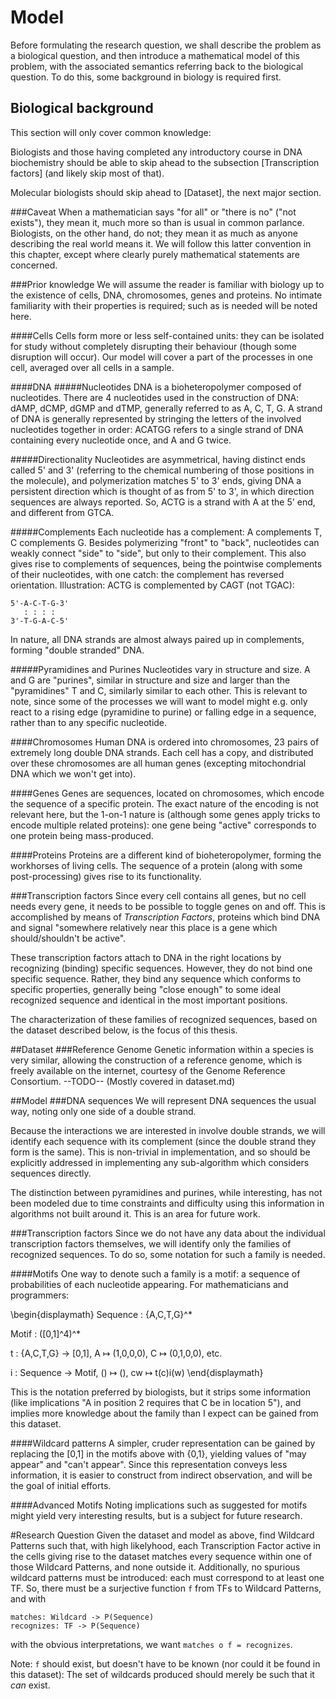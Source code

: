 # Model
Before formulating the research question, we shall describe the problem
as a biological question, and then introduce a mathematical model of
this problem, with the associated semantics referring back to the
biological question. To do this, some background in biology is required
first.

## Biological background
This section will only cover common knowledge:

Biologists and those having completed any introductory course in
DNA biochemistry should be able to skip ahead to the subsection
[Transcription factors] \(and likely skip most of that). 

Molecular biologists should skip ahead to [Dataset], the next major
section.

###Caveat
When a mathematician says "for all" or "there is no" ("not exists"),
they mean it, much more so than is usual in common parlance. Biologists,
on the other hand, do not; they mean it as much as anyone describing the
real world means it. We will follow this latter convention in this
chapter, except where clearly purely mathematical statements are
concerned.

###Prior knowledge
We will assume the reader is familiar with biology up to the existence
of cells, DNA, chromosomes, genes and proteins. No intimate familiarity
with their properties is required; such as is needed will be noted here.

####Cells
Cells form more or less self-contained units: they can be isolated for
study without completely disrupting their behaviour (though some
disruption will occur). Our model will cover a part of the processes in
one cell, averaged over all cells in a sample.

####DNA
#####Nucleotides
DNA is a bioheteropolymer composed of nucleotides. There are 4
nucleotides used in the construction of DNA: dAMP, dCMP, dGMP and dTMP,
generally referred to as A, C, T, G. A strand of DNA is generally
represented by stringing the letters of the involved nucleotides
together in order: ACATGG refers to a single strand of DNA containing
every nucleotide once, and A and G twice.

#####Directionality
Nucleotides are asymmetrical, having distinct ends called 5' and 3'
(referring to the chemical numbering of those positions in the molecule),
and polymerization matches 5' to 3' ends, giving DNA a persistent
direction which is thought of as from 5' to 3', in which direction
sequences are always reported. So, ACTG is a strand with A at the 5'
end, and different from GTCA.

#####Complements
Each nucleotide has a complement: A complements T, C complements G.
Besides polymerizing "front" to "back", nucleotides can weakly connect
"side" to "side", but only to their complement. This also gives rise to
complements of sequences, being the pointwise complements of their
nucleotides, with one catch: the complement has reversed orientation.
Illustration: ACTG is complemented by CAGT (not TGAC):
```
5'-A-C-T-G-3'
   : : : :
3'-T-G-A-C-5'
```
In nature, all DNA strands are almost always paired up in complements,
forming "double stranded" DNA.

#####Pyramidines and Purines
Nucleotides vary in structure and size. A and G are "purines", similar
in structure and size and larger than the "pyramidines" T and C,
similarly similar to each other. This is relevant to note, since some of
the processes we will want to model might e.g. only react to a rising
edge (pyramidine to purine) or falling edge in a sequence, rather than
to any specific nucleotide. 

####Chromosomes
Human DNA is ordered into chromosomes, 23 pairs of extremely long double
DNA strands. Each cell has a copy, and distributed over these
chromosomes are all human genes (excepting mitochondrial DNA which we
won't get into). 

####Genes
Genes are sequences, located on chromosomes, which encode the sequence
of a specific protein. The exact nature of the encoding is not relevant
here, but the 1-on-1 nature is (although some genes apply tricks to encode
multiple related proteins): one gene being "active" corresponds to one
protein being mass-produced.

####Proteins
Proteins are a different kind of bioheteropolymer, forming the
workhorses of living cells. The sequence of a protein (along with some
post-processing) gives rise to its functionality.

###Transcription factors
Since every cell contains all genes, but no cell needs every gene, it
needs to be possible to toggle genes on and off. This is accomplished by
means of *Transcription Factors*, proteins which bind DNA and signal
"somewhere relatively near this place is a gene which should/shouldn't
be active". 

These transcription factors attach to DNA in the right locations by
recognizing (binding) specific sequences. However, they do not bind one
specific sequence. Rather, they bind any sequence which conforms to
specific properties, generally being "close enough" to some ideal
recognized sequence and identical in the most important positions.

The characterization of these families of recognized sequences, based on
the dataset described below, is the focus of this thesis.


##Dataset
###Reference Genome
Genetic information within a species is very similar, allowing the
construction of a reference genome, which is freely available on the
internet, courtesy of the Genome Reference Consortium.
--TODO-- (Mostly covered in dataset.md)


##Model
###DNA sequences
We will represent DNA sequences the usual way, noting only one side of a 
double strand. 

Because the interactions we are interested in involve double strands, we
will identify each sequence with its complement (since the double strand
they form is the same). This is non-trivial in implementation, and so
should be explicitly addressed in implementing any sub-algorithm which
considers sequences directly.

The distinction between pyramidines and purines, while interesting, has
not been modeled due to time constraints and difficulty using this
information in algorithms not built around it. This is an area for
future work.

###Transcription factors
Since we do not have any data about the individual transcription factors
themselves, we will identify only the families of recognized sequences.
To do so, some notation for such a family is needed.

####Motifs
One way to denote such a family is a motif: a sequence of probabilities
of each nucleotide appearing. For mathematicians and programmers:

\begin{displaymath}
Sequence : \{A,C,T,G\}^*

Motif : ([0,1]^4)^*

t : \{A,C,T,G\} → [0,1], A ↦ (1,0,0,0), C ↦ (0,1,0,0), etc.

i : Sequence → Motif, () ↦ (), cw ↦ t(c)i(w)
\end{displaymath}

This is the notation preferred by biologists, but it strips some
information (like implications "A in position 2 requires that C be in
location 5"), and implies more knowledge about the family than I expect
can be gained from this dataset.

####Wildcard patterns
A simpler, cruder representation can be gained by replacing the [0,1] in
the motifs above with {0,1}, yielding values of "may appear" and "can't
appear". Since this representation conveys less information, it is
easier to construct from indirect observation, and will be the goal of
initial efforts.

####Advanced Motifs
Noting implications such as suggested for motifs might yield very
interesting results, but is a subject for future research.

#Research Question
Given the dataset and model as above, find Wildcard Patterns such that,
with high likelyhood, each Transcription Factor active in the cells
giving rise to the dataset matches every sequence within one of those 
Wildcard Patterns, and none outside it. Additionally, no spurious
wildcard patterns must be introduced: each must correspond to at least
one TF. So, there must be a surjective function `f` from TFs to Wildcard
Patterns, and with 
```
matches: Wildcard -> P(Sequence) 
recognizes: TF -> P(Sequence)
```
with the obvious interpretations, we want `matches o f = recognizes`.

Note: `f` should exist, but doesn't have to be known (nor could it be
found in this dataset): The set of wildcards produced should merely be
such that it *can* exist.
